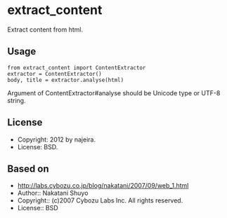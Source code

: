 extract_content
===============

Extract content from html.


Usage
-----

    from extract_content import ContentExtractor
    extractor = ContentExtractor()
    body, title = extractor.analyse(html)

Argument of ContentExtractor#analyse should be
Unicode type or UTF-8 string.


License
-------

* Copyright: 2012 by najeira.
* License: BSD.


Based on
--------

* http://labs.cybozu.co.jp/blog/nakatani/2007/09/web_1.html
* Author:: Nakatani Shuyo
* Copyright:: (c)2007 Cybozu Labs Inc. All rights reserved.
* License:: BSD

